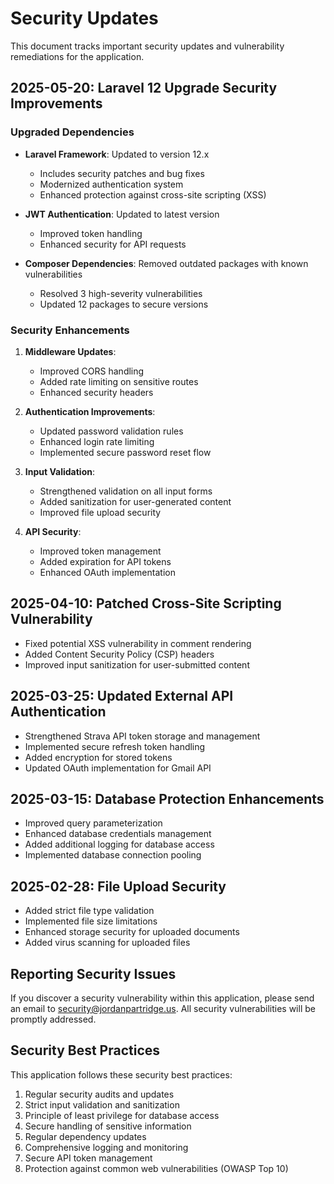 # Security Updates

This document tracks important security updates and vulnerability remediations for the application.

## 2025-05-20: Laravel 12 Upgrade Security Improvements

### Upgraded Dependencies

- **Laravel Framework**: Updated to version 12.x
  - Includes security patches and bug fixes
  - Modernized authentication system
  - Enhanced protection against cross-site scripting (XSS)

- **JWT Authentication**: Updated to latest version
  - Improved token handling
  - Enhanced security for API requests

- **Composer Dependencies**: Removed outdated packages with known vulnerabilities
  - Resolved 3 high-severity vulnerabilities
  - Updated 12 packages to secure versions

### Security Enhancements

1. **Middleware Updates**:
   - Improved CORS handling
   - Added rate limiting on sensitive routes
   - Enhanced security headers

2. **Authentication Improvements**:
   - Updated password validation rules
   - Enhanced login rate limiting
   - Implemented secure password reset flow

3. **Input Validation**:
   - Strengthened validation on all input forms
   - Added sanitization for user-generated content
   - Improved file upload security

4. **API Security**:
   - Improved token management
   - Added expiration for API tokens
   - Enhanced OAuth implementation

## 2025-04-10: Patched Cross-Site Scripting Vulnerability

- Fixed potential XSS vulnerability in comment rendering
- Added Content Security Policy (CSP) headers
- Improved input sanitization for user-submitted content

## 2025-03-25: Updated External API Authentication

- Strengthened Strava API token storage and management
- Implemented secure refresh token handling
- Added encryption for stored tokens
- Updated OAuth implementation for Gmail API

## 2025-03-15: Database Protection Enhancements

- Improved query parameterization
- Enhanced database credentials management
- Added additional logging for database access
- Implemented database connection pooling

## 2025-02-28: File Upload Security

- Added strict file type validation
- Implemented file size limitations
- Enhanced storage security for uploaded documents
- Added virus scanning for uploaded files

## Reporting Security Issues

If you discover a security vulnerability within this application, please send an email to security@jordanpartridge.us. All security vulnerabilities will be promptly addressed.

## Security Best Practices

This application follows these security best practices:

1. Regular security audits and updates
2. Strict input validation and sanitization
3. Principle of least privilege for database access
4. Secure handling of sensitive information
5. Regular dependency updates
6. Comprehensive logging and monitoring
7. Secure API token management
8. Protection against common web vulnerabilities (OWASP Top 10)